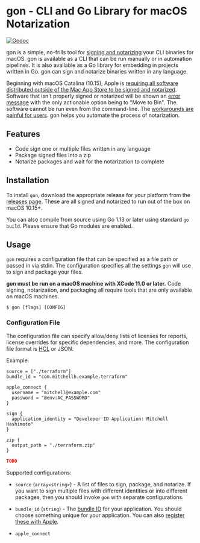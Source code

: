 # gon - CLI and Go Library for macOS Notarization

[![Godoc](https://godoc.org/github.com/mitchellh/gon?status.svg)](https://godoc.org/github.com/mitchellh/gon)

gon is a simple, no-frills tool for
[signing and notarizing](https://developer.apple.com/developer-id/)
your CLI binaries for macOS. gon is available as a CLI that can be run
manually or in automation pipelines. It is also available as a Go library for
embedding in projects written in Go. gon can sign and notarize binaries written
in any language.

Beginning with macOS Catalina (10.15), Apple is
[requiring all software distributed outside of the Mac App Store to be signed and notarized](https://developer.apple.com/news/?id=10032019a).
Software that isn't properly signed or notarized will be shown an
[error message](https://github.com/hashicorp/terraform/issues/23033)
with the only actionable option being to "Move to Bin". The software cannot
be run even from the command-line. The
[workarounds are painful for users](https://github.com/hashicorp/terraform/issues/23033#issuecomment-542302933).
gon helps you automate the process of notarization.

## Features

  * Code sign one or multiple files written in any language
  * Package signed files into a zip
  * Notarize packages and wait for the notarization to complete

## Installation

To install `gon`, download the appropriate release for your platform
from the [releases page](https://github.com/mitchellh/gon/releases).
These are all signed and notarized to run out of the box on macOS 10.15+.

You can also compile from source using Go 1.13 or later using standard
`go build`. Please ensure that Go modules are enabled.

## Usage

`gon` requires a configuration file that can be specified as a file path
or passed in via stdin.  The configuration specifies
all the settings `gon` will use to sign and package your files.

**gon must be run on a macOS machine with XCode 11.0 or later.** Code
signing, notarization, and packaging all require tools that are only available
on macOS machines.

```
$ gon [flags] [CONFIG]
```

### Configuration File

The configuration file can specify allow/deny lists of licenses for reports,
license overrides for specific dependencies, and more. The configuration file
format is [HCL](https://github.com/hashicorp/hcl/tree/hcl2) or JSON.

Example:

```hcl
source = ["./terraform"]
bundle_id = "com.mitchellh.example.terraform"

apple_connect {
  username = "mitchell@example.com"
  password = "@env:AC_PASSWORD"
}

sign {
  application_identity = "Developer ID Application: Mitchell Hashimoto"
}

zip {
  output_path = "./terraform.zip"
}
```

```json
TODO
```

Supported configurations:

  * `source` (`array<string>`) - A list of files to sign, package, and
    notarize. If you want to sign multiple files with different identities
    or into different packages, then you should invoke `gon` with separate
    configurations.

  * `bundle_id` (`string`) - The [bundle ID](https://cocoacasts.com/what-are-app-ids-and-bundle-identifiers/)
    for your application. You should choose something unique for your application.
    You can also [register these with Apple](https://developer.apple.com/account/resources/identifiers/list).

  * `apple_connect`
